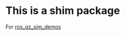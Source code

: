 # This is a shim package
For [ros_gz_sim_demos](https://github.com/gazebosim/ros_gz/tree/ros2/ros_ign_gazebo_demos)
